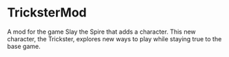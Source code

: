 # TricksterMod
A mod for the game Slay the Spire that adds a character. This new character, the Trickster, explores new ways to play while staying true to the base game.

